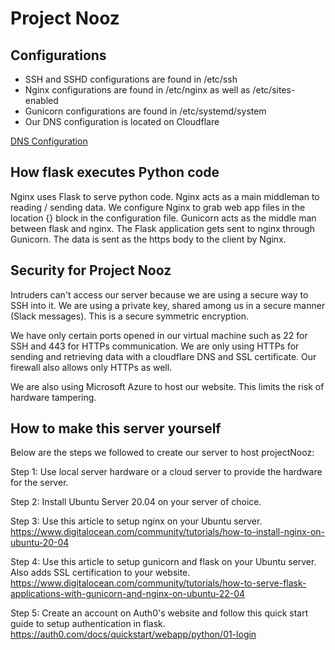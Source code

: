 # Project Nooz

## Configurations
- SSH and SSHD configurations are found in /etc/ssh
- Nginx configurations are found in /etc/nginx as well as /etc/sites-enabled
- Gunicorn configurations are found in /etc/systemd/system
- Our DNS configuration is located on Cloudflare

[DNS Configuration](https://i.imgur.com/97Qc5d6.png)

## How flask executes Python code

Nginx uses Flask to serve python code. Nginx acts as a main middleman to reading / sending data. We configure Nginx to grab web app files in the location {} block in the configuration file. Gunicorn acts as the middle man between flask and nginx. The Flask application gets sent to nginx through Gunicorn. The data is sent as the https body to the client by Nginx. 

## Security for Project Nooz

Intruders can't access our server because we are using a secure way to SSH into it. We are using a private key, shared among us in a secure manner (Slack messages). This is a secure symmetric encryption.

We have only certain ports opened in our virtual machine such as 22 for SSH and 443 for HTTPs communication. We are only using HTTPs for sending and retrieving data with a cloudflare DNS and SSL certificate. Our firewall also allows only HTTPs as well. 

We are also using Microsoft Azure to host our website. This limits the risk of hardware tampering.

## How to make this server yourself

Below are the steps we followed to create our server to host projectNooz:

Step 1: Use local server hardware or a cloud server to provide the hardware for the server.

Step 2: Install Ubuntu Server 20.04 on your server of choice.

Step 3: Use this article to setup nginx on your Ubuntu server.
https://www.digitalocean.com/community/tutorials/how-to-install-nginx-on-ubuntu-20-04

Step 4: Use this article to setup gunicorn and flask on your Ubuntu server. Also adds SSL certification to your website.
https://www.digitalocean.com/community/tutorials/how-to-serve-flask-applications-with-gunicorn-and-nginx-on-ubuntu-22-04

Step 5: Create an account on Auth0's website and follow this quick start guide to setup authentication in flask.
https://auth0.com/docs/quickstart/webapp/python/01-login
